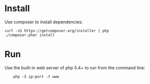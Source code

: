 Install
===

Use composer to install dependencies:

	curl -sS https://getcomposer.org/installer | php
	./composer.phar install

Run
===

Use the built-in web server of php 5.4+ to run from the command line:

        php -S ip:port -t www
